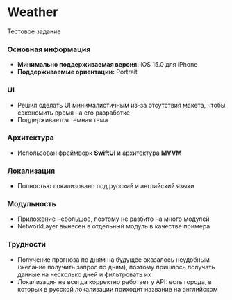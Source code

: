#  Weather

Тестовое задание

### Основная информация
- **Минимально поддерживаемая версия:** iOS 15.0 для iPhone
- **Поддерживаемые ориентации:** Portrait

### UI
* Решил сделать UI минималистичным из-за отсутствия макета, чтобы сэкономить время на его разработке
* Поддерживается темная тема

### Архитектура
* Использован фреймворк **SwiftUI** и архитектура **MVVM**

### Локализация
* Полностью локализовано под русский и английский языки

### Модульность
* Приложение небольшое, поэтому не разбито на много модулей
* NetworkLayer вынесен в отдельный модуль в качестве примера

### Трудности
* Получение прогноза по дням на будущее оказалось неудобным (желание получить запрос по дням), поэтому пришлось получать данные на несколько дней и фильтровать их
* Локализация не всегда корректно работает у API: есть города, в которых в русской локализации приходит название на английском

